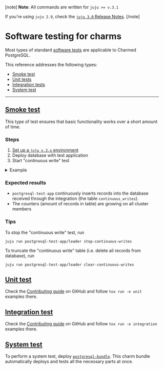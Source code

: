 [note]
**Note**: All commands are written for `juju >= v.3.1`

If you're using `juju 2.9`, check the [`juju 3.0` Release Notes](https://juju.is/docs/juju/roadmap#heading--juju-3-0-0---22-oct-2022).
[/note]

# Software testing for charms

Most types of standard [software tests](https://en.wikipedia.org/wiki/Software_testing) are applicable to Charmed PostgreSQL.

This reference addresses the following types:

* [Smoke test](#heading--smoke)
* [Unit tests](#heading--unit)
* [Integration tests](#heading--integration)
* [System test](#heading--system)

---
<a href="#heading--smoke"><h2 id="heading--smoke"> Smoke test </h2></a>
This type of test ensures that basic functionality works over a short amount of time.
### Steps
1. [Set up a `juju v.3.x` environment](/t/9297)
2. Deploy database with test application
3. Start "continuous write" test

<details><summary>Example</summary>

```shell
juju add-model smoke-test

juju deploy postgresql --channel 14/edge
juju add-unit postgresql -n 2 # (optional)

juju deploy postgresql-test-app
juju integrate postgresql-test-app:first-database postgresql

# Start "continuous write" test:
juju run postgresql-test-app/leader start-continuous-writes
juju run postgresql/leader get-password

export user=operator
export pass=$(juju run postgresql/leader get-password username=${user} | yq '.. | select(. | has("password")).password')
export relname=first-database
export ip=$(juju show-unit postgresql/0 --endpoint database | yq '.. | select(. | has("public-address")).public-address')
export db=$(juju show-unit postgresql/0 --endpoint database | yq '.. | select(. | has("database")).database')
export relid=$(juju show-unit postgresql/0 --endpoint database | yq '.. | select(. | has("relation-id")).relation-id')
export query="select count(*) from continuous_writes"

watch -n1 -x juju run postgresql-test-app/leader run-sql dbname=${db} query="${query}" relation-id=${relid} relation-name=${relname}

# OR

watch -n1 -x juju ssh postgresql/leader "psql postgresql://${user}:${pass}@${ip}:5432/${db} -c \"${query}\""

# Watch that the counter is growing!
```
</details>

### Expected results
* `postgresql-test-app` continuously inserts records into the database received through the integration (the table `continuous_writes`).
* The counters (amount of records in table) are growing on all cluster members

### Tips
To stop the "continuous write" test, run
```shell
juju run postgresql-test-app/leader stop-continuous-writes
```
To truncate the "continuous write" table (i.e. delete all records from database), run
```shell
juju run postgresql-test-app/leader clear-continuous-writes
```

<a href="#heading--unit"><h2 id="heading--unit"> Unit test </h2></a>
Check the [Contributing guide](https://github.com/canonical/postgresql-operator/blob/main/CONTRIBUTING.md#testing) on GitHub and follow `tox run -e unit` examples there.

<a href="#heading--integration"><h2 id="heading--integration"> Integration test </h2></a>
Check the [Contributing guide](https://github.com/canonical/postgresql-operator/blob/main/CONTRIBUTING.md#testing) on GitHub and follow `tox run -e integration` examples there.

<a href="#heading--system"><h2 id="heading--system"> System test </h2></a>
To perform a system test, deploy  [`postgresql-bundle`](https://charmhub.io/postgresql-bundle). 
This charm bundle automatically deploys and tests all the necessary parts at once.